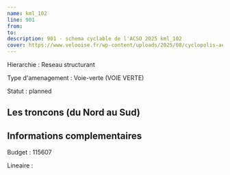 ```yaml
---
name: kml_102 
line: 901
from: 
to:  
description: 901 - schema cyclable de l'ACSO 2025 kml_102 
cover: https://www.velooise.fr/wp-content/uploads/2025/08/cyclopolis-acso-901.jpg
---
```

Hierarchie : Reseau structurant

Type d'amenagement : Voie-verte (VOIE VERTE)

Statut : planned

## Les troncons (du Nord au Sud)

## Informations complementaires

Budget  : 115607 

Lineaire :

